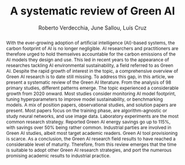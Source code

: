 ---
author: Roberto Verdecchia, June Sallou, Luís Cruz
journal: WIDM
title: "A systematic review of Green AI"
year: 2023
doi: 10.1002/widm.1507
abstract: "With the ever-growing adoption of artificial intelligence (AI)-based systems, the carbon footprint of AI is no longer negligible. AI researchers and practitioners are therefore urged to hold themselves accountable for the carbon emissions of the AI models they design and use. This led in recent years to the appearance of researches tackling AI environmental sustainability, a field referred to as Green AI. Despite the rapid growth of interest in the topic, a comprehensive overview of Green AI research is to date still missing. To address this gap, in this article, we present a systematic review of the Green AI literature. From the analysis of 98 primary studies, different patterns emerge. The topic experienced a considerable growth from 2020 onward. Most studies consider monitoring AI model footprint, tuning hyperparameters to improve model sustainability, or benchmarking models. A mix of position papers, observational studies, and solution papers are present. Most papers focus on the training phase, are algorithm-agnostic or study neural networks, and use image data. Laboratory experiments are the most common research strategy. Reported Green AI energy savings go up to 115%, with savings over 50% being rather common. Industrial parties are involved in Green AI studies, albeit most target academic readers. Green AI tool provisioning is scarce. As a conclusion, the Green AI research field results to have reached a considerable level of maturity. Therefore, from this review emerges that the time is suitable to adopt other Green AI research strategies, and port the numerous promising academic results to industrial practice."
bibtex: |-
  @article{https://doi.org/10.1002/widm.1507,
    author = {Verdecchia, Roberto and Sallou, June and Cruz, Luís},
    title = {A systematic review of Green AI},
    journal = {WIREs Data Mining and Knowledge Discovery},
    volume = {13},
    number = {4},
    pages = {e1507},
    keywords = {artificial intelligence, environmental sustainability, Green AI, systematic literature review},
    doi = {https://doi.org/10.1002/widm.1507},
    url = {https://wires.onlinelibrary.wiley.com/doi/abs/10.1002/widm.1507},
    eprint = {https://wires.onlinelibrary.wiley.com/doi/pdf/10.1002/widm.1507},
    year = {2023}
  }

# image: "garciamartin-estimation.png"
tags:
  - Green AI
  - Literature Review
annotation: |-
  This study performs a systematic literature review of the field of Green AI. They analyze 98 studies in the field of Green AI, and report a number of relevant statistics about the field.

  Most papers published to date propose **solutions** to tackle energy efficiency in AI, and focus more on **monitoring** and **benchmarking** energy consumption of AI models or **hyperparameter tuning** to improve energy efficiency of the model.

  The majority of work does **not focus on a specific domain**, and from those who do, they tend to focus on **edge computing**. This is reasonable, since edge devices are more energy limited, so energy efficient becomes a more relevant problem in the area. 

  This exhaustive review also highlights areas where more research is necessary. For example, there is little research on **estimation** of energy consumption, which can be helpful for developers to have an approximate idea on how the model will perform. Most studies are also run in laboratory settings and controlled environments. Given the extent of academic results, it would be helpful to translate some of these result into studies in industry and live environments.
show-thoughts: false
---